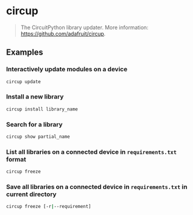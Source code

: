 # circup

> The CircuitPython library updater. More information: <https://github.com/adafruit/circup>.

## Examples

### Interactively update modules on a device

```bash
circup update
```

### Install a new library

```bash
circup install library_name
```

### Search for a library

```bash
circup show partial_name
```

### List all libraries on a connected device in `requirements.txt` format

```bash
circup freeze
```

### Save all libraries on a connected device in `requirements.txt` in current directory

```bash
circup freeze [-r|--requirement]
```
